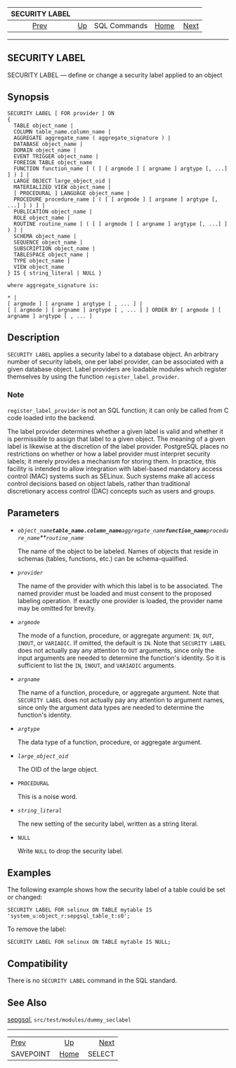 <!--?xml version="1.0" encoding="UTF-8" standalone="no"?-->

|              SECURITY LABEL             |                                        |              |                                                       |                                   |
| :-------------------------------------: | :------------------------------------- | :----------: | ----------------------------------------------------: | --------------------------------: |
| [Prev](sql-savepoint.html "SAVEPOINT")  | [Up](sql-commands.html "SQL Commands") | SQL Commands | [Home](index.html "PostgreSQL 17devel Documentation") |  [Next](sql-select.html "SELECT") |

***

[]()

## SECURITY LABEL

SECURITY LABEL — define or change a security label applied to an object

## Synopsis

    SECURITY LABEL [ FOR provider ] ON
    {
      TABLE object_name |
      COLUMN table_name.column_name |
      AGGREGATE aggregate_name ( aggregate_signature ) |
      DATABASE object_name |
      DOMAIN object_name |
      EVENT TRIGGER object_name |
      FOREIGN TABLE object_name
      FUNCTION function_name [ ( [ [ argmode ] [ argname ] argtype [, ...] ] ) ] |
      LARGE OBJECT large_object_oid |
      MATERIALIZED VIEW object_name |
      [ PROCEDURAL ] LANGUAGE object_name |
      PROCEDURE procedure_name [ ( [ [ argmode ] [ argname ] argtype [, ...] ] ) ] |
      PUBLICATION object_name |
      ROLE object_name |
      ROUTINE routine_name [ ( [ [ argmode ] [ argname ] argtype [, ...] ] ) ] |
      SCHEMA object_name |
      SEQUENCE object_name |
      SUBSCRIPTION object_name |
      TABLESPACE object_name |
      TYPE object_name |
      VIEW object_name
    } IS { string_literal | NULL }

    where aggregate_signature is:

    * |
    [ argmode ] [ argname ] argtype [ , ... ] |
    [ [ argmode ] [ argname ] argtype [ , ... ] ] ORDER BY [ argmode ] [ argname ] argtype [ , ... ]

## Description

`SECURITY LABEL` applies a security label to a database object. An arbitrary number of security labels, one per label provider, can be associated with a given database object. Label providers are loadable modules which register themselves by using the function `register_label_provider`.

### Note

`register_label_provider` is not an SQL function; it can only be called from C code loaded into the backend.

The label provider determines whether a given label is valid and whether it is permissible to assign that label to a given object. The meaning of a given label is likewise at the discretion of the label provider. PostgreSQL places no restrictions on whether or how a label provider must interpret security labels; it merely provides a mechanism for storing them. In practice, this facility is intended to allow integration with label-based mandatory access control (MAC) systems such as SELinux. Such systems make all access control decisions based on object labels, rather than traditional discretionary access control (DAC) concepts such as users and groups.

## Parameters

*   *`object_name`**`table_name.column_name`**`aggregate_name`**`function_name`**`procedure_name`**`routine_name`*

    The name of the object to be labeled. Names of objects that reside in schemas (tables, functions, etc.) can be schema-qualified.

*   *`provider`*

    The name of the provider with which this label is to be associated. The named provider must be loaded and must consent to the proposed labeling operation. If exactly one provider is loaded, the provider name may be omitted for brevity.

*   *`argmode`*

    The mode of a function, procedure, or aggregate argument: `IN`, `OUT`, `INOUT`, or `VARIADIC`. If omitted, the default is `IN`. Note that `SECURITY LABEL` does not actually pay any attention to `OUT` arguments, since only the input arguments are needed to determine the function's identity. So it is sufficient to list the `IN`, `INOUT`, and `VARIADIC` arguments.

*   *`argname`*

    The name of a function, procedure, or aggregate argument. Note that `SECURITY LABEL` does not actually pay any attention to argument names, since only the argument data types are needed to determine the function's identity.

*   *`argtype`*

    The data type of a function, procedure, or aggregate argument.

*   *`large_object_oid`*

    The OID of the large object.

*   `PROCEDURAL`

    This is a noise word.

*   *`string_literal`*

    The new setting of the security label, written as a string literal.

*   `NULL`

    Write `NULL` to drop the security label.

## Examples

The following example shows how the security label of a table could be set or changed:

    SECURITY LABEL FOR selinux ON TABLE mytable IS 'system_u:object_r:sepgsql_table_t:s0';

To remove the label:

    SECURITY LABEL FOR selinux ON TABLE mytable IS NULL;

## Compatibility

There is no `SECURITY LABEL` command in the SQL standard.

## See Also

[sepgsql](sepgsql.html "F.39. sepgsql — SELinux-, label-based mandatory access control (MAC) security module"), `src/test/modules/dummy_seclabel`

***

|                                         |                                                       |                                   |
| :-------------------------------------- | :---------------------------------------------------: | --------------------------------: |
| [Prev](sql-savepoint.html "SAVEPOINT")  |         [Up](sql-commands.html "SQL Commands")        |  [Next](sql-select.html "SELECT") |
| SAVEPOINT                               | [Home](index.html "PostgreSQL 17devel Documentation") |                            SELECT |
